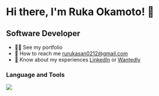 # Hi there, I'm Ruka Okamoto! 👋

## Software Developer

- 👨‍💻 See my portfolio
- 📩 How to reach me rurukasan0212@gmail.com
- 📄 Know about my experiences [LinkedIn](https://www.linkedin.com/in/rukaokamoto/) or [Wantedly](https://www.wantedly.com/id/rukaokamoto)

### Language and Tools

<a href="https://skillicons.dev">
  <img src="https://skillicons.dev/icons?i=ruby,rails,js,ts,react,nodejs,mysql,aws,docker,redis,elasticsearch,jenkins" />
</a>
